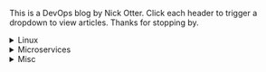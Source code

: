 This is a DevOps blog by Nick Otter. Click each header to trigger a dropdown to view articles. Thanks for stopping by.

<details><summary markdown='span'>Linux</summary>
  <div class="tip" markdown="1">## General
  [Baby chaos monkeys for Linux](#)<br>
  
  <div class="tip" markdown="1">## Boot
  [How to debug an emergency boot](https://github.com/nick-otter/site/blob/master/linux/kernel/how%20to%20debug%20an%20emergency%20boot.md)<br>
  
  <div class="tip" markdown="1">## Kernel
  [How to monitor kernel panic](#)<br>
  [How to debug a syscall](#)<br>
  
  <div class="tip" markdown="1">## Memory 
  [How to monitor disk space](#)<br>
  [How to debug crashes and segfaults](#)<br>
  
  <div class="tip" markdown="1">## Disk
  [How to monitor disk activity](#)<br>
  [How to manage log files](#)<br>
  
  <div class="tip" markdown="1">## CPU
  [How to monitor CPU](#)<br>
  
  <div class="tip" markdown="1">## Virtual File System
  [How to monitor page cache](#)<br>
  
  <div class="tip" markdown="1">## Network
  [How to monitor TCP/IP](#)<br>
  [How to monitor UDP](#)
</details>  

<details><summary markdown='span'>Microservices</summary>
  <div class="tip" markdown="1">## Kubernetes
  [How to monitor kubernetes with prometheus](#)
</details>

<details>
  <summary markdown='span'>Misc</summary> 
<div class="tip" markdown="1">
  ## Computers
  [How to set up a Lenovo T470s to dual boot](#)
</div>
</details>
